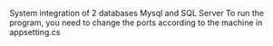 System integration of 2 databases Mysql and SQL Server
To run the program, you need to change the ports according to the machine in appsetting.cs
